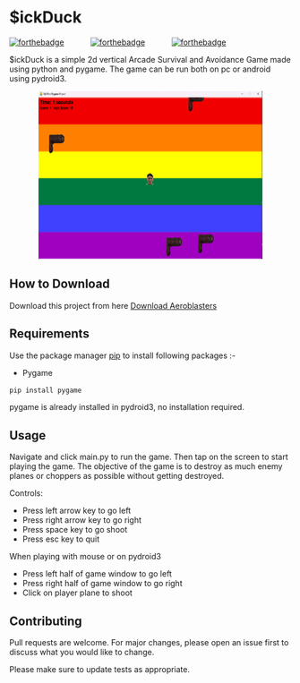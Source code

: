 # $ickDuck

[![forthebadge](https://forthebadge.com/images/badges/built-with-love.svg)](https://forthebadge.com)&nbsp;&nbsp;&nbsp;&nbsp;&nbsp;&nbsp;&nbsp;&nbsp;&nbsp;&nbsp;&nbsp;&nbsp;[![forthebadge](https://forthebadge.com/images/badges/made-with-python.svg)](https://forthebadge.com)&nbsp;&nbsp;&nbsp;&nbsp;&nbsp;&nbsp;&nbsp;&nbsp;&nbsp;&nbsp;&nbsp;&nbsp;[![forthebadge](https://forthebadge.com/images/badges/check-it-out.svg)](https://forthebadge.com)


$ickDuck is a simple 2d vertical Arcade Survival and Avoidance Game made using python and pygame. The game can  be run both on pc or android using pydroid3.

<p align='center'>
  <img src='app.png' width=400 height=300>
</p>

## How to Download

Download this project from here [Download Aeroblasters](!)


## Requirements

Use the package manager [pip](https://pip.pypa.io/en/stable/) to install following packages :-
* Pygame

```bash
pip install pygame
```

pygame is already installed in pydroid3, no installation required.

## Usage

Navigate and click main.py to run the game. Then tap on the screen to start playing the game. The objective of the game is to destroy as much enemy planes or choppers as possible without getting destroyed. 

Controls:
* Press left arrow key to go left
* Press right arrow key to go right
* Press space key to go shoot
* Press esc key to quit

When playing with mouse or on pydroid3
* Press left half of game window to go left
* Press right half of game window to go right
* Click on player plane to shoot

## Contributing
Pull requests are welcome. For major changes, please open an issue first to discuss what you would like to change.

Please make sure to update tests as appropriate.
